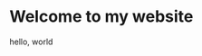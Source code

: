 <!DOCTYPE html>
<!DOCTYPE html>
<html lang="en">
<head>
	<title>hello!</title>
</head>
<body>
    <h1>Welcome to my website</h1>
	hello, world


</body>
</html>
